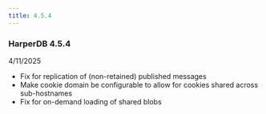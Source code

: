 ```yaml
---
title: 4.5.4
---
```


### HarperDB 4.5.4

4/11/2025

- Fix for replication of (non-retained) published messages
- Make cookie domain be configurable to allow for cookies shared across sub-hostnames
- Fix for on-demand loading of shared blobs
